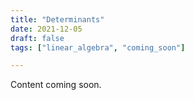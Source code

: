```yaml
---
title: "Determinants"
date: 2021-12-05
draft: false
tags: ["linear_algebra", "coming_soon"]

---
```


Content coming soon.